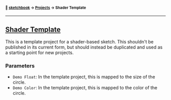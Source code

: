 #### <sup>:notebook: [sketchbook](https://github.com/flatpickles/sketchbook) → [Projects](../) → Shader Template</sup>
---

## [Shader Template](http://flatpickles.com/sketchbook/#shader-template)

This is a template project for a shader-based sketch. This shouldn't be published in its current form, but should instead be duplicated and used as a starting point for new projects.

### Parameters

* `Demo Float`: In the template project, this is mapped to the size of the circle.
* `Demo Color`: In the template project, this is mapped to the color of the circle.